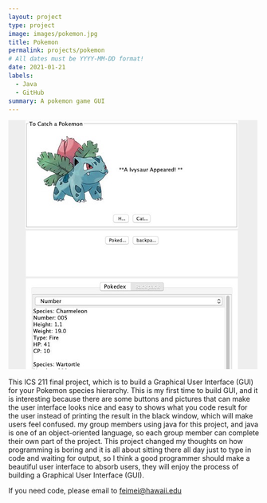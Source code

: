 ```yaml
---
layout: project
type: project
image: images/pokemon.jpg
title: Pokemon
permalink: projects/pokemon
# All dates must be YYYY-MM-DD format!
date: 2021-01-21
labels:
  - Java
  - GitHub
summary: A pokemon game GUI
---
```


<div class="ui small rounded images">
  <img class="ui image" src="../images/pokemon1.jpg">
</div>

This ICS 211 final project, which is to build a Graphical User Interface (GUI) for your Pokemon species hierarchy. This is my first time to build GUI, and it is interesting because there are some buttons and pictures that can make the user interface looks nice and easy to shows what you code result for the user instead of printing the result in the black window, which will make users feel confused. my group members using java for this project, and java is one of an object-oriented language, so each group member can complete their own part of the project. This project changed my thoughts on how programming is boring and it is all about sitting there all day just to type in code and waiting for output, so I think a good programmer should make a beautiful user interface to absorb users, they will enjoy the process of building a Graphical User Interface (GUI).
 
If you need code, please email to feimei@hawaii.edu

